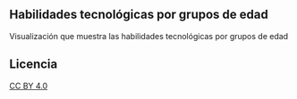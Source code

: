 ## Habilidades tecnológicas por grupos de edad

Visualización que muestra las habilidades tecnológicas por grupos de edad

## Licencia

[CC BY 4.0](https://creativecommons.org/licenses/by/4.0/)

